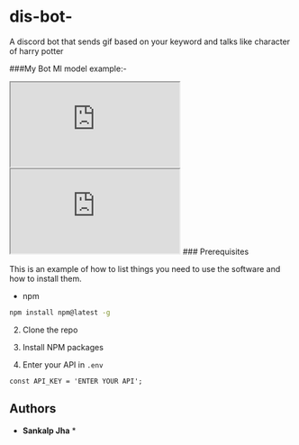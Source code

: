 # dis-bot-
A discord bot that sends gif based on your keyword and talks like character of harry potter

###My Bot Ml model example:- 
<iframe src="https://huggingface.co/sankalpjha1/mr.bot_haary" title="My bot model"></iframe>
<iframe src="https://huggingface.co/sankalpjha1/mr.bot_haary" title="My bot model"></iframe>
### Prerequisites

This is an example of how to list things you need to use the software and how to install them.

* npm

```sh
npm install npm@latest -g
```


2. Clone the repo


3. Install NPM packages

4. Enter your API in `.env`

```JS
const API_KEY = 'ENTER YOUR API';
```


## Authors

* **Sankalp Jha** *

